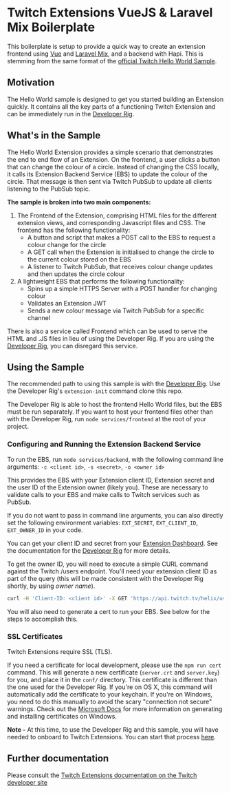 # Twitch Extensions VueJS &amp; Laravel Mix Boilerplate

This boilerplate is setup to provide a quick way to create an extension frontend using [Vue](https://vuejs.org/) and [Laravel Mix](https://laravel.com/docs/master/mix), and a backend with Hapi. This is stemming from the same format of the [official Twitch Hello World Sample](https://github.com/twitchdev/extensions-hello-world).

## Motivation
The Hello World sample is designed to get you started building an Extension quickly. It contains all the key parts of a functioning Twitch Extension and can be immediately run in the [Developer Rig](https://github.com/twitchdev/developer-rig).

## What's in the Sample
The Hello World Extension provides a simple scenario that demonstrates the end to end flow of an Extension. On the frontend, a user clicks a button that can change the colour of a circle. Instead of changing the CSS locally, it calls its Extension Backend Service (EBS) to update the colour of the circle. That message is then sent via Twitch PubSub to update all clients listening to the PubSub topic.

__The sample is broken into two main components:__

1. The Frontend of the Extension, comprising HTML files for the different extension views, and corresponding Javascript files and CSS. The frontend has the following functionality:
    * A button and script that makes a POST call to the EBS to request a colour change for the circle
    * A GET call when the Extension is initialised to change the circle to the current colour stored on the EBS
    * A listener to Twitch PubSub, that receives colour change updates and then updates the circle colour
2. A lightweight EBS that performs the following functionality:
    * Spins up a simple HTTPS Server with a POST handler for changing colour
    * Validates an Extension JWT
    * Sends a new colour message via Twitch PubSub for a specific channel

There is also a service called Frontend which can be used to serve the HTML and .JS files in lieu of using the Developer Rig. If you are using the [Developer Rig](https://github.com/twitchdev/developer-rig), you can disregard this service.

## Using the Sample
The recommended path to using this sample is with the [Developer Rig](https://github.com/twitchdev/developer-rig). Use the Developer Rig's `extension-init` command clone this repo.

The Developer Rig is able to host the frontend Hello World files, but the EBS must be run separately. If you want to host your frontend files other than with the Developer Rig, run `node services/frontend` at the root of your project.

### Configuring and Running the Extension Backend Service
To run the EBS, run `node services/backend`, with the following command line arguments: `-c <client id>`, `-s <secret>`, `-o <owner id>`

This provides the EBS with your Extension client ID, Extension secret and the user ID of the Extension owner (likely you). These are necessary to validate calls to your EBS and make calls to Twitch services such as PubSub.

If you do not want to pass in command line arguments, you can also directly set the following environment variables: `EXT_SECRET`, `EXT_CLIENT_ID`, `EXT_OWNER_ID` in your code.

You can get your client ID and secret from your [Extension Dashboard](https://dev.twitch.tv/dashboard/extensions). See the documentation for the [Developer Rig](https://github.com/twitchdev/developer-rig#configuring-the-developer-rig) for more details.

To get the owner ID, you will need to execute a simple CURL command against the Twitch /users endpoint. You'll need your extension client ID as part of the query (this will be made consistent with the Developer Rig shortly, by using _owner name_).

```bash
curl -H 'Client-ID: <client id>' -X GET 'https://api.twitch.tv/helix/users?login=<owner name>'
```

You will also need to generate a cert to run your EBS. See below for the steps to accomplish this.

### SSL Certificates
Twitch Extensions require SSL (TLS).

If you need a certificate for local development, please use the `npm run cert` command. This will generate a new certificate (`server.crt` and `server.key`) for you, and place it in the `conf/` directory. This certificate is different than the one used for the Developer Rig. If you're on OS X, this command will automatically add the certificate to your keychain. If you're on Windows, you need to do this manually to avoid the scary "connection not secure" warnings. Check out the [Microsoft Docs](https://docs.microsoft.com/en-us/dotnet/framework/wcf/feature-details/how-to-create-temporary-certificates-for-use-during-development) for more information on generating and installing certificates on Windows.

**Note -** At this time, to use the Developer Rig and this sample, you will have needed to onboard to Twitch Extensions. You can start that process [here](https://dev.twitch.tv/extensions).

## Further documentation

Please consult the [Twitch Extensions documentation on the Twitch developer site](https://dev.twitch.tv/docs/extensions)
